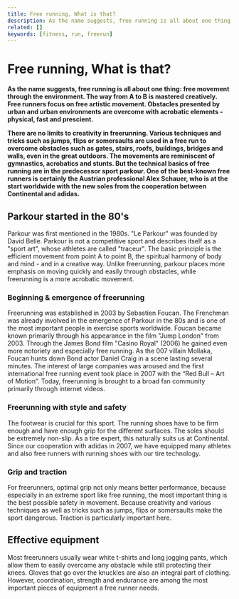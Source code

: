```yaml
---
title: Free running, What is that?
description: As the name suggests, free running is all about one thing, free movement through the environment. The way from A to B is mastered creatively. Free runners focus on free artistic movement. Obstacles presented by city and urban environments are overcome with acrobatic elements
related: []
keywords: [fitness, run, freerun]
---
```


# Free running, What is that?

<keywords-vue :keywords="keywords"></keywords-vue>

**As the name suggests, free running is all about one thing: free movement through the environment. The way from A to B is mastered creatively. Free runners focus on free artistic movement. Obstacles presented by urban and urban environments are overcome with acrobatic elements - physical, fast and prescient.**

**There are no limits to creativity in freerunning. Various techniques and tricks such as jumps, flips or somersaults are used in a free run to overcome obstacles such as gates, stairs, roofs, buildings, bridges and walls, even in the great outdoors. The movements are reminiscent of gymnastics, acrobatics and stunts. But the technical basics of free running are in the predecessor sport parkour. One of the best-known free runners is certainly the Austrian professional Alex Schauer, who is at the start worldwide with the new soles from the cooperation between Continental and adidas.**



## Parkour started in the 80's

Parkour was first mentioned in the 1980s. "Le Parkour" was founded by David Belle. Parkour is not a competitive sport and describes itself as a "sport art", whose athletes are called "traceur". The basic principle is the efficient movement from point A to point B, the spiritual harmony of body and mind - and in a creative way. Unlike freerunning, parkour places more emphasis on moving quickly and easily through obstacles, while freerunning is a more acrobatic movement.

### Beginning & emergence of freerunning

Freerunning was established in 2003 by Sebastien Foucan. The Frenchman was already involved in the emergence of Parkour in the 80s and is one of the most important people in exercise sports worldwide. Foucan became known primarily through his appearance in the film "Jump London" from 2003. Through the James Bond film "Casino Royal" (2006) he gained even more notoriety and especially free running. As the 007 villain Mollaka, Foucan hunts down Bond actor Daniel Craig in a scene lasting several minutes. The interest of large companies was aroused and the first international free running event took place in 2007 with the “Red Bull – Art of Motion”. Today, freerunning is brought to a broad fan community primarily through internet videos.

### Freerunning with style and safety

The footwear is crucial for this sport. The running shoes have to be firm enough and have enough grip for the different surfaces. The soles should be extremely non-slip. As a tire expert, this naturally suits us at Continental. Since our cooperation with adidas in 2007, we have equipped many athletes and also free runners with running shoes with our tire technology.

### Grip and traction

For freerunners, optimal grip not only means better performance, because especially in an extreme sport like free running, the most important thing is the best possible safety in movement. Because creativity and various techniques as well as tricks such as jumps, flips or somersaults make the sport dangerous. Traction is particularly important here.

## Effective equipment

Most freerunners usually wear white t-shirts and long jogging pants, which allow them to easily overcome any obstacle while still protecting their knees. Gloves that go over the knuckles are also an integral part of clothing. However, coordination, strength and endurance are among the most important pieces of equipment a free runner needs.